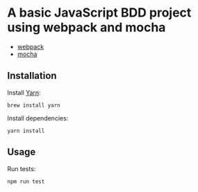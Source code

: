 # A basic JavaScript BDD project using webpack and mocha

- [webpack](https://webpack.github.io)
- [mocha](https://mochajs.org/)

## Installation

Install [Yarn](https://yarnpkg.com/lang/en/docs/install/):

`brew install yarn`

Install dependencies:

`yarn install`

## Usage

Run tests:

`npm run test`
